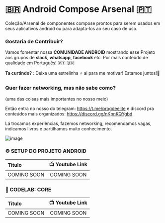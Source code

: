 # 🇧🇷 Android Compose Arsenal 🇵🇹
Coleção/Arsenal de componentes compose prontos para serem usados em seus aplicativos android ou para adapta-los ao seu caso de uso. 

### Gostaria de Contribuir?
Vamos fomentar nossa **COMUNIDADE ANDROID** mostrando esse Projeto aos grupos de **slack**, **whatsapp**, **facebook** etc. Por mais conteúdo de qualidade em Português! 🇵🇹 🇧🇷 


**Ta curtindo?** : Deixa uma estrelinha ⭐ ai para me motivar! Estamos juntos!👊

### Quer fazer networking, mas não sabe como? 
(uma das coisas mais importantes no nosso meio)

Então entra no nosso do telegram: https://t.me/progdeelite e discord pra conteúdos mais organizados: https://discord.gg/nKpnKQYgbd 

Lá trocamos experiências, fazemos networking, recomendamos vagas, indicamos livros e partilhamos muito conhecimento.

![image](https://user-images.githubusercontent.com/1042887/168490867-d21f4f74-0747-421c-af84-4bc3ad5ce500.png)

### ⚙️ **SETUP DO PROJETO ANDROID**
| Titulo        | 📺 Youtube Link |
| :------------- |:-------------:|
| COMING SOON | COMING SOON |


### 🧪 **CODELAB: CORE**
| Titulo        | 📺 Youtube Link |
| :------------- |:-------------:|
| COMING SOON | COMING SOON |

